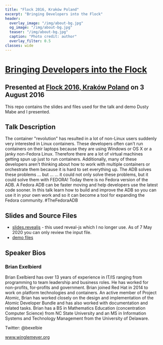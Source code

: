 ```yaml
---
title: "Flock 2016, Kraków Poland"
excerpt: "Bringing Developers into the Flock"
header:
  overlay_image: "/img/about-bg.jpg"
  og_image: "/img/about-bg.jpg"
  teaser: "/img/about-bg.jpg"
  caption: "Photo credit: author"
  overlay_filter: 0.5
classes: wide
---
```


# [Bringing Developers into the Flock](https://flock2016.sched.org/event/3bb106c028feddc9a0e92a53a0ee5288)

## Presented at [Flock 2016, Kraków Poland](https://flocktofedora.org) on 3 August 2016

This repo contains the slides and files used for the talk and demo Dusty
Mabe and I presented.

## Talk Description

The container "revolution" has resulted in a lot of non-Linux users
suddenly very interested in Linux containers. These developers often
can't run containers on their laptops because they are using Windows or
OS X or a janky non-Fedora Linux. Therefore there are a lot of virtual
machines getting spun up just to run containers. Additionally, many
of these developers aren't thinking about how to work with multiple
containers or orchestrate them because it is hard to set everything
up. The ADB solves these problems ... but ... ... it could not only
solve these problems, but it could solve them with FEDORA! Today there
is no Fedora version of the ADB. A Fedora ADB can be faster moving and
help developers use the latest code sooner. In this talk learn how to
build and improve the ADB so you can use it in your own work and so it
can become a tool for expanding the Fedora community. #TheFedoraADB

## Slides and Source Files

* [slides.revealjs](slides.revealjs.txt) - this used reveal-js which I no longer use.  As of 7 May 2020 you can only review the input file.
* [demo files](https://github.com/bexelbie/bexelbie-talks-demos/tree/master/Flock.2016.developers)

## Speaker Bios

### Brian Exelbierd

Brian Exelbierd has over 13 years of experience in IT/IS ranging from
programming to team leadership and business roles. He has worked for
non-profits, for-profits and government. Brian joined Red Hat in 2014 to
work on platform technologies and containers. An active member of Project
Atomic, Brian has worked closely on the design and implementation of
the Atomic Developer Bundle and has also worked with documentation and
related tasks. Brian has a BS in Mathematics Education (concentration
Computer Science) from NC State University and an MS in Information
Systems and Technology Management from the University of Delaware.

Twitter: @bexelbie

www.winglemeyer.org
